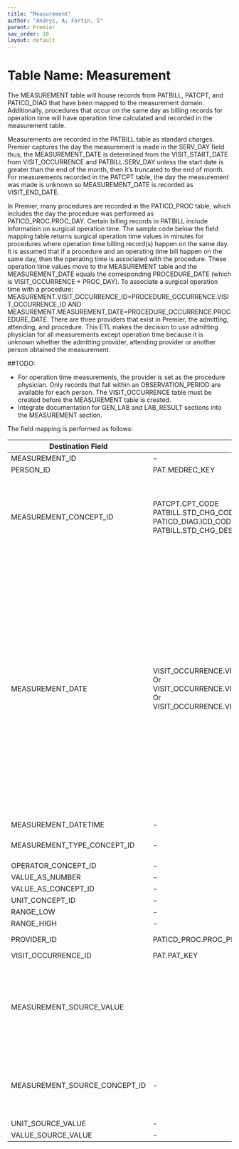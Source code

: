 ```yaml
---
title: "Measurement"
author: "Andryc, A; Fortin, S"
parent: Premier
nav_order: 10
layout: default
---
```


# Table Name: Measurement

The MEASUREMENT table will house records from PATBILL, PATCPT, and PATICD_DIAG that have been mapped to the measurement domain. Additionally, procedures that occur on the same day as billing records for operation time will have operation time calculated and recorded in the measurement table. 

Measurements are recorded in the PATBILL table as standard charges.  Premier captures the day the measurement is made in the SERV_DAY field thus, the MEASUREMENT_DATE is determined from the VISIT_START_DATE from VISIT_OCCURRENCE and PATBILL.SERV_DAY unless the start date is greater than the end of the month, then it’s truncated to the end of month. For measurements recorded in the PATCPT table, the day the measurement was made is unknown so MEASUREMENT_DATE is recorded as VISIT_END_DATE. 

In Premier, many procedures are recorded in the PATICD_PROC table, which includes the day the procedure was performed as PATICD_PROC.PROC_DAY. Certain billing records in PATBILL include information on surgical operation time. The sample code below the field mapping table returns surgical operation time values in minutes for procedures where operation time billing record(s) happen on the same day. It is assumed that if a procedure and an operating time bill happen on the same day, then the operating time is associated with the procedure. These operation time values move to the MEASUREMENT table and the MEASUREMENT_DATE equals the corresponding PROCEDURE_DATE (which is VISIT_OCCURRENCE + PROC_DAY). To associate a surgical operation time with a procedure: MEASUREMENT.VISIT_OCCURRENCE_ID=PROCEDURE_OCCURRENCE.VISIT_OCCURRENCE_ID AND MEASUREMENT.MEASUREMENT_DATE=PROCEDURE_OCCURRENCE.PROCEDURE_DATE.
There are three providers that exist in Premier, the admitting, attending, and procedure. This ETL makes the decision to use admitting physician for all measurements except operation time because it is unknown whether the admitting provider, attending provider or another person obtained the measurement. 

##TODO: 
- For operation time measurements, the provider is set as the procedure physician.
Only records that fall within an OBSERVATION_PERIOD are available for each person. The VISIT_OCCURRENCE table must be created before the MEASUREMENT table is created.
- Integrate documentation for GEN_LAB and LAB_RESULT sections into the MEASUREMENT section.

The field mapping is performed as follows:

| Destination Field | Source Field | Applied Rule | Comment |
| --- | --- | --- | --- |
| MEASUREMENT_ID | - | System generated |  |
| PERSON_ID | PAT.MEDREC_KEY |  |  |
| MEASUREMENT_CONCEPT_ID | PATCPT.CPT_CODE<br>PATBILL.STD_CHG_CODE<br>PATICD_DIAG.ICD_CODE<br>PATBILL.STD_CHG_DESC | QUERY: SOURCE TO STANDARDSELECT TARGET_CONCEPT_IDFROM CTE_VOCAB_MAP WHERE SOURCE_VOCABULARY_ID IN ('CPT4', 'HCPCS', 'ICD10CM', 'ICD9CM', 'JNJ_PMR_PROC_CHRG_CD')AND TARGET_DOMAIN_ID = 'Measurement'When operation time measurement values then 3016562  | Only capture those records that have a domain map to Measurement. |
| MEASUREMENT_DATE | VISIT_OCCURRENCE.VISIT_START_DATEPATBILL.SERV_DAY <br>Or<br>VISIT_OCCURRENCE.VISIT_END_DATE <br>Or<br> VISIT_OCCURRENCE.VISIT_START_DATEPATICD_PROC.PROC_DAY |  | If measurement is from PATBILL use a combination of service day and visit start date unless the service day is greater than the end of the monthIf measurement comes from PATCPT then use visit end dateFor operation time measurement, a combination of procedure day and visit start date unless the procedure day is greater than the end of the month |
| MEASUREMENT_DATETIME | - | NULL |  |
| MEASUREMENT_TYPE_CONCEPT_ID | - | For operation time records 45754907-Derived valueelse44818701-From physical examination |  |
| OPERATOR_CONCEPT_ID | - | NULL |  |
| VALUE_AS_NUMBER | - | See query below |  |
| VALUE_AS_CONCEPT_ID | - | NULL |  |
| UNIT_CONCEPT_ID | - | For operation time records 8550Else NULL |  |
| RANGE_LOW | - | NULL |  |
| RANGE_HIGH | - | NULL |  |
| PROVIDER_ID | PATICD_PROC.PROC_PHYPAT.ADMPHY | When operation time PATICD_PROC.PROC_PHYElsePAT.ADMPHY |  |
| VISIT_OCCURRENCE_ID | PAT.PAT_KEY |  |  |
| MEASUREMENT_SOURCE_VALUE |  | SELECT SOURCE_VALUE FROM (SELECT CONCAT(STD_CHG_DESC, ' / ', HOSP_CHG_DESC) AS SOURCE_VALUE FROM PATBILL AJOIN CHGMSTR B ON A.STD_CHG_CODE=B.STD_CHG_CODEJOIN hospchg C ON A.hosp_chg_id=C.hosp_chg_id ) AUNION(SELECT CPT_CODE AS SOURCE_VALUE FROM PATCPT)For operation time records, NULL for now |  |
| MEASUREMENT_SOURCE_CONCEPT_ID | - | QUERY: SOURCE TO SOURCESELECT SOURCE_CONCEPT_IDFROM CTE_VOCAB_MAPWHERE SOURCE_VOCABULARY_ID IN ('CPT4', 'HCPCS')AND TARGET_VOCABULARY_ID IN ('CPT4', 'HCPCS') AND DOMAIN_ID='Measurement' | Only populated for standard coding CPT4, and HCPCS codes |
| UNIT_SOURCE_VALUE | - | NULL |  |
| VALUE_SOURCE_VALUE | - | NULL |  |
